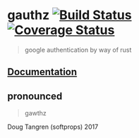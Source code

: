 # gauthz [![Build Status](https://travis-ci.org/softprops/gauthz.svg?branch=master)](https://travis-ci.org/softprops/gauthz) [![Coverage Status](https://coveralls.io/repos/github/softprops/gauthz/badge.svg)](https://coveralls.io/github/softprops/gauthz)

> google authentication by way of rust

## [Documentation](https://softprops.github.io/gauthz)

## pronounced

> gawthz

Doug Tangren (softprops) 2017